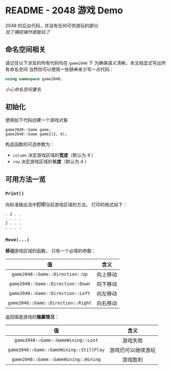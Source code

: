# README - 2048 游戏 Demo

2048 的后台代码，并没有任何可供游玩的部分  
*加了捕捉操作就能玩了*

## 命名空间相关
请记住以下涉及的所有代码均在 `game2048` 下
为确保语义清晰，本文档显式写出所有命名空间
当然你可以使用一些~~禁术~~来少写一点代码：

```cpp
using namespace game2048;
```

*小心命名空间重名*

## 初始化

使用如下代码创建一个游戏对象

```cpp{.line-numbers}
game2048::Game game;
game2048::Game game1(2, 4);
```

构造函数的可选参数为：

- `column` 决定游戏区域的**宽度**（默认为 $4$ ）
- `row` 决定游戏区域的**长度**（默认为 $4$ ）

## 可用方法一览

### `Print()`

向标准输出流中**打印**当前游戏区域的方法。
打印的格式如下：

```text
. 2 . .
. . . .
2 . . .
. . . .
```

### `Move(...)`

**移动**游戏区域的函数。
只有一个必填的参数：

| 值 | 含义 |
| :---: | :---: |
|  `game2048::Game::Direction::Up` | 向上移动  |
| `game2048::Game::Direction::Down` | 向下移动 |
| `game2048::Game::Direction::Left` | 向左移动 |
| `game2048::Game::Direction::Right` | 向右移动 |

返回值是游戏的**输赢情况**：

| 值 | 含义 |
| :---: | :---: |
|  `game2048::Game::GameWining::Lost` | 游戏失败  |
|  `game2048::Game::GameWining::StillPlay` | 游戏仍可以继续游玩  |
| `game2048::Game::GameWining::Wining` | 游戏胜利 |

